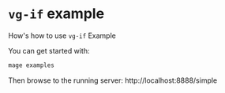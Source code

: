 # `vg-if` example
How's how to use `vg-if` Example

You can get started with:

```sh
mage examples
```

Then browse to the running server: http://localhost:8888/simple
